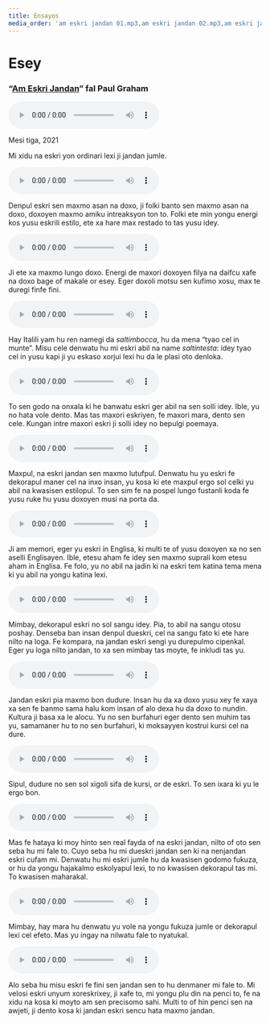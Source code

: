 ```yaml
---
title: Ensayos
media_order: 'am eskri jandan 01.mp3,am eskri jandan 02.mp3,am eskri jandan 03.mp3,am eskri jandan 04.mp3,am eskri jandan 05.mp3,am eskri jandan 06.mp3,am eskri jandan 07.mp3,am eskri jandan 08.mp3,am eskri jandan 09.mp3,am eskri jandan 10.mp3,am eskri jandan 11.mp3,am eskri jandan 12.mp3,am eskri jandan 13.mp3'
---
```


# Esey

### “[Am Eskri Jandan](http://www.paulgraham.com/simply.html)” fal Paul Graham

<audio controls>
 <source src="/esey/am eskri jandan 01.mp3" type="audio/mp3" />
 <p>Your user agent does not support the HTML5 Audio element.</p>
</audio>

Mesi tiga, 2021

Mi xidu na eskri yon ordinari lexi ji jandan jumle.

<audio controls>
 <source src="/esey/am eskri jandan 02.mp3" type="audio/mp3" />
 <p>Your user agent does not support the HTML5 Audio element.</p>
</audio>

Denpul eskri sen maxmo asan na doxo, ji folki banto sen maxmo asan na doxo, doxoyen maxmo amiku intreaksyon ton to. Folki ete min yongu energi kos yusu eskrili estilo, ete xa hare max restado to tas yusu idey.

<audio controls>
 <source src="/esey/am eskri jandan 03.mp3" type="audio/mp3" />
 <p>Your user agent does not support the HTML5 Audio element.</p>
</audio>

Ji ete xa maxmo lungo doxo. Energi de maxori doxoyen filya na daifcu xafe na doxo bage of makale or esey. Eger doxoli motsu sen kufimo xosu, max te duregi finfe fini.

<audio controls>
 <source src="/esey/am eskri jandan 04.mp3" type="audio/mp3" />
 <p>Your user agent does not support the HTML5 Audio element.</p>
</audio>

Hay Italili yam hu ren namegi da _saltimbocca_, hu da mena “tyao cel in munte”. Misu cele denwatu hu mi eskri abil na name _saltintesta_: idey tyao cel in yusu kapi ji yu eskaso xorjui lexi hu da le plasi oto denloka.

<audio controls>
 <source src="/esey/am eskri jandan 05.mp3" type="audio/mp3" />
 <p>Your user agent does not support the HTML5 Audio element.</p>
</audio>

To sen godo na onxala ki he banwatu eskri ger abil na sen solli idey. Ible, yu no hata vole dento. Mas tas maxori eskriyen, fe maxori mara, dento sen cele. Kungan intre maxori eskri ji solli idey no bepulgi poemaya.

<audio controls>
 <source src="/esey/am eskri jandan 06.mp3" type="audio/mp3" />
 <p>Your user agent does not support the HTML5 Audio element.</p>
</audio>

Maxpul, na eskri jandan sen maxmo lutufpul. Denwatu hu yu eskri fe dekorapul maner cel na inxo insan, yu kosa ki ete maxpul ergo sol celki yu abil na kwasisen estilopul. To sen sim fe na pospel lungo fustanli koda fe yusu ruke hu yusu doxoyen musi na porta da.

<audio controls>
 <source src="/esey/am eskri jandan 07.mp3" type="audio/mp3" />
 <p>Your user agent does not support the HTML5 Audio element.</p>
</audio>

Ji am memori, eger yu eskri in Englisa, ki multi te of yusu doxoyen xa no sen aselli Englisayen. Ible, etesu aham fe idey sen maxmo suprali kom etesu aham in Englisa. Fe folo, yu no abil na jadin ki na eskri tem katina tema mena ki yu abil na yongu katina lexi.

<audio controls>
 <source src="/esey/am eskri jandan 08.mp3" type="audio/mp3" />
 <p>Your user agent does not support the HTML5 Audio element.</p>
</audio>

Mimbay, dekorapul eskri no sol sangu idey. Pia, to abil na sangu otosu poshay. Denseba ban insan denpul dueskri, cel na sangu fato ki ete hare nilto na loga. Fe kompara, na jandan eskri sengi yu durepulmo cipenkal. Eger yu loga nilto jandan, to xa sen mimbay tas moyte, fe inkludi tas yu.

<audio controls>
 <source src="/esey/am eskri jandan 09.mp3" type="audio/mp3" />
 <p>Your user agent does not support the HTML5 Audio element.</p>
</audio>

Jandan eskri pia maxmo bon dudure. Insan hu da xa doxo yusu xey fe xaya xa sen fe banmo sama halu kom insan of alo dexa hu da doxo to nundin. Kultura ji basa xa le alocu. Yu no sen burfahuri eger dento sen muhim tas yu, samamaner hu to no sen burfahuri, ki moksayyen kostrui kursi cel na dure.

<audio controls>
 <source src="/esey/am eskri jandan 10.mp3" type="audio/mp3" />
 <p>Your user agent does not support the HTML5 Audio element.</p>
</audio>

Sipul, dudure no sen sol xigoli sifa de kursi, or de eskri. To sen ixara ki yu le ergo bon.

<audio controls>
 <source src="/esey/am eskri jandan 11.mp3" type="audio/mp3" />
 <p>Your user agent does not support the HTML5 Audio element.</p>
</audio>

Mas fe hataya ki moy hinto sen real fayda of na eskri jandan, nilto of oto sen seba hu mi fale to. Cuyo seba hu mi dueskri jandan sen ki na nenjandan eskri cufam mi. Denwatu hu mi eskri jumle hu da kwasisen godomo fukuza, or hu da yongu hajakalmo eskolyapul lexi, to no kwasisen dekorapul tas mi. To kwasisen maharakal.

<audio controls>
 <source src="/esey/am eskri jandan 12.mp3" type="audio/mp3" />
 <p>Your user agent does not support the HTML5 Audio element.</p>
</audio>

Mimbay, hay mara hu denwatu yu vole na yongu fukuza jumle or dekorapul lexi cel efeto. Mas yu ingay na nilwatu fale to nyatukal.

<audio controls>
 <source src="/esey/am eskri jandan 13.mp3" type="audio/mp3" />
 <p>Your user agent does not support the HTML5 Audio element.</p>
</audio>

Alo seba hu misu eskri fe fini sen jandan sen to hu denmaner mi fale to. Mi velosi eskri unyum xoreskrixey, ji xafe to, mi yongu plu din na penci to, fe na xidu na kosa ki moyto am sen precisomo sahi. Multi to of hin penci sen na awjeti, ji dento kosa ki jandan eskri sencu hata maxmo jandan.
